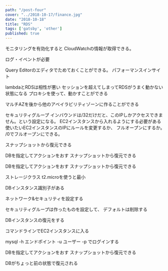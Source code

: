 ```yaml
---
path: "/post-four"
cover: "../2018-10-17/finance.jpg"
date: "2018-10-18"
title: "RDS"
tags: ['gatsby', 'other']
published: true
---
```


モニタリングを有効化すると
CloudWatchの情報が取得できる。

ログ・イベントが必要

Query Editorのエディタでためておくことができる。
パフォーマンスインサイト

lambdaとRDSは相性が悪い
セッションを超えてしまってRDSがうまく動かない状態になる
プロキシを使って、動かすことができる

マルチAZを後から他のアベイラビリティゾーンに作ることができる

セキュリティグループ
インバウンドは/32だけだと、このIPしかアクセスできません。という設定になる。
EC2インスタンスから入れるようにする必要がある
使いたいEC2インスタンスのIPにルールを変更するか、
フルオープンにするか。
/0でフルオープンにできる。



スナップショットから復元できる

DBを指定してアクションをおす
スナップショットから復元できる


DBを指定してアクションをおす
スナップショットから復元できる

ストレージクラス
t2.microを使うと最小

DBインスタンス識別子がある

ネットワーク&セキュリティを設定する

セキュリティグループは作ったものを設定して、
デフォルトは削除する

DBインスタンスの復元をする

コマンドラインでEC2インスタンスに入る

mysql -h エンドポイント -u ユーザー -p 
でログインする


DBを指定してアクションをおす
スナップショットから復元できる

DBがちょっと前の状態で復元される


